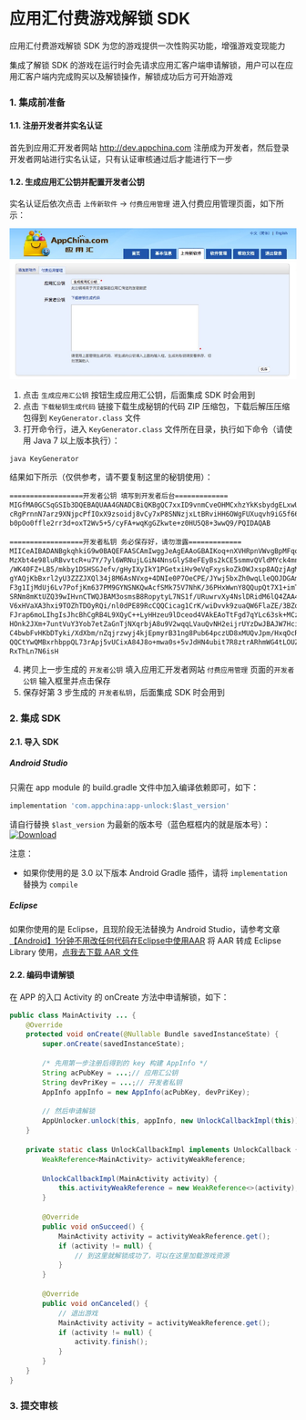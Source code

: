 # 应用汇付费游戏解锁 SDK

应用汇付费游戏解锁 SDK 为您的游戏提供一次性购买功能，增强游戏变现能力

集成了解锁 SDK 的游戏在运行时会先请求应用汇客户端申请解锁，用户可以在应用汇客户端内完成购买以及解锁操作，解锁成功后方可开始游戏

### 1. 集成前准备

#### 1.1. 注册开发者并实名认证

首先到应用汇开发者网站 http://dev.appchina.com 注册成为开发者，然后登录开发者网站进行实名认证，只有认证审核通过后才能进行下一步

#### 1.2. 生成应用汇公钥并配置开发者公钥
实名认证后依次点击 `上传新软件` -> `付费应用管理` 进入付费应用管理页面，如下所示：

![keys](art/screenshot_keys.jpg)

1. 点击 `生成应用汇公钥` 按钮生成应用汇公钥，后面集成 SDK 时会用到
2. 点击 `下载秘钥生成代码` 链接下载生成秘钥的代码 ZIP 压缩包，下载后解压压缩包得到 `KeyGenerator.class` 文件
3. 打开命令行，进入 `KeyGenerator.class` 文件所在目录，执行如下命令（请使用 Java 7 以上版本执行）：
  ```shell
  java KeyGenerator
  ```
  结果如下所示（仅供参考，请不要复制这里的秘钥使用）：

  ```shell
  ==================开发者公钥 填写到开发者后台=============
  MIGfMA0GCSqGSIb3DQEBAQUAA4GNADCBiQKBgQC7xxID9vnmCveOHMCxhzYkKsbydgELxwU3KQ2g
  cRgPrnnN7arz9XNjpcPfIOxX9zsoidj8vCy7xP8SNNzjxLtBRviHH6OWgFUXuqvh9iG5f669K8ZI
  b0pOo0ffle2rr3d+oxT2Wv5+5/cyFA+wqKgGZkwte+z0HU5Q8+3wwQ9/PQIDAQAB

  ==================开发者私钥 务必保存好，请勿泄露=============
  MIICeAIBADANBgkqhkiG9w0BAQEFAASCAmIwggJeAgEAAoGBAIKoq+nXVHRpnVWvgBpMFqo6CKDM
  MzXbt4e98luRBvvtcR+u7Y/7yl6WRNujLGiN4NnsGlyS8eFEyBs2kCE5smmvQVldMYck4mnEPAzP
  /WK40FZ+LB5/mkby1DSHSGJefv/gHyIXyIkY1PGetxiHv9eVqFxyskoZk0WJxsp8AQzjAgMBAAEC
  gYAQjKbBxrl2yU3ZZZJXQl34j8M6AsNVxg+4DNIe0P7OeCPE/JYwj5bxZh0wqLleQOJDGAm6wg4L
  F3g1IjMdUj6Lv7PofjKm637PM9GYNSNKQwAcfSMk75V7NhK/36PHxWwnY8QQupQt7X1+imTKvHdv
  SRNm8mKtUZQ39wIHvnCTWQJBAM3osmsB8RopytyL7NS1f/URuwrvXy4NslDRidM6lQ4ZAA4VjrAQ
  V6xHVaXA3hxi9TOZhTDOyRQi/nl0dPE89RcCQQCicag1CrK/wiDvvk9zuaQW6FlaZE/3BZoLJN6g
  FJrap6moLIhgIsJhcBhCgRB4L9XQyC++LyHHzeu9lDceod4VAkEAoTtFgd7qYLc63sk+MCzSvh4d
  HOnk2JXm+7untVuY3Yob7etZaGnTjNXqrbjA8u9V2wqqLVauQvNH2eijrUYzDwJBAJW7HciGa+zF
  C4bwbFvHKbDTyki/XdXbm/nZqjrzwyj4kjEpmyrB31ng8Pub64pczUD8xMUQvJpm/HxqOcRKf2EC
  QQCtYwQMBxrhbppQL73rApj5vUCixA84J8o+mwa0s+5vJdHN4ubit7R8ztrARhmWG4tLOUZHEo2u
  RxThLn7N6isH
  ```
4. 拷贝上一步生成的 `开发者公钥` 填入应用汇开发者网站 `付费应用管理` 页面的`开发者公钥` 输入框里并点击保存
5. 保存好第 3 步生成的 `开发者私钥`，后面集成 SDK 时会用到

### 2. 集成 SDK

#### 2.1. 导入 SDK

##### Android Studio
只需在 app module 的 build.gradle 文件中加入编译依赖即可，如下：

```groovy
implementation 'com.appchina:app-unlock:$last_version'
```

请自行替换 `$last_version` 为最新的版本号（蓝色框框内的就是版本号）： [ ![Download][download_badge_icon]][download_page]

注意：
* 如果你使用的是 3.0 以下版本 Android Gradle 插件，请将 `implementation` 替换为 `compile`

##### Eclipse

如果你使用的是 Eclipse，且现阶段无法替换为 Android Studio，请参考文章 [【Android】1分钟不用改任何代码在Eclipse中使用AAR][aar_to_library_url] 将 AAR 转成 Eclipse Library 使用，[点我去下载 AAR 文件][download_page]

#### 2.2. 编码申请解锁

在 APP 的入口 Activity 的 onCreate 方法中申请解锁，如下：

```java
public class MainActivity ... {
    @Override
    protected void onCreate(@Nullable Bundle savedInstanceState) {
        super.onCreate(savedInstanceState);

        /* 先用第一步注册后得到的 key 构建 AppInfo */
        String acPubKey = ...;// 应用汇公钥
        String devPriKey = ...;// 开发者私钥
        AppInfo appInfo = new AppInfo(acPubKey, devPriKey);

        // 然后申请解锁
        AppUnlocker.unlock(this, appInfo, new UnlockCallbackImpl(this));
    }

    private static class UnlockCallbackImpl implements UnlockCallback {
        WeakReference<MainActivity> activityWeakReference;

        UnlockCallbackImpl(MainActivity activity) {
            this.activityWeakReference = new WeakReference<>(activity);
        }

        @Override
        public void onSucceed() {
            MainActivity activity = activityWeakReference.get();
            if (activity != null) {
                // 到这里就解锁成功了，可以在这里加载游戏资源
            }
        }

        @Override
        public void onCanceled() {
            // 退出游戏
            MainActivity activity = activityWeakReference.get();
            if (activity != null) {
                activity.finish();
            }
        }
    }
}
```


### 3. 提交审核

[download_badge_icon]: https://api.bintray.com/packages/ac-android/maven/app-unlock/images/download.svg
[download_page]: https://bintray.com/ac-android/maven/app-unlock/_latestVersion
[aar_to_library_url]: http://www.jianshu.com/p/ccf306e08d5b

